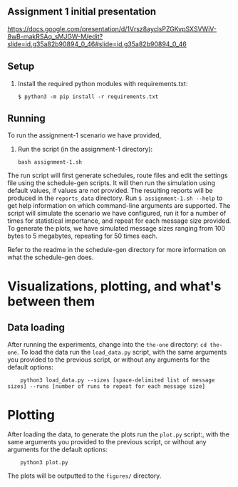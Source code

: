 ## Assignment 1 initial presentation

https://docs.google.com/presentation/d/1Vrsz8ayclsPZGKvpSXSVWiV-8wB-makRSAq_sMJGW-M/edit?slide=id.g35a82b90894_0_46#slide=id.g35a82b90894_0_46

## Setup

1. Install the required python modules with requirements.txt:
    ```
    $ python3 -m pip install -r requirements.txt
    ```

## Running
To run the assignment-1 scenario we have provided, 
1. Run the script (in the assignment-1 directory):
    ```
    bash assignment-1.sh
    ```

The run script will first generate schedules, route files and edit the settings file using the schedule-gen scripts.
It will then run the simulation using default values, if values are not provided. The resulting reports will be produced in the `reports_data` directory.
Run `$ assignment-1.sh --help` to get help information on which command-line arguments are supported. The script will simulate the scenario we have configured, run it for a number of times for statistical importance, and repeat for each message size provided. To generate the plots, we have simulated message sizes ranging from 100 bytes to 5 megabytes, repeating for 50 times each.

Refer to the readme in the schedule-gen directory for more information on what the schedule-gen does.

# Visualizations, plotting, and what's between them

## Data loading
After running the experiments, change into the `the-one` directory: `cd the-one`.
To load the data run the `load_data.py` script, with the same arguments you provided to the previous script, or without any arguments for the default options:
```
    python3 load_data.py --sizes [space-delimited list of message sizes] --runs [number of runs to repeat for each message size]
```

# Plotting
After loading the data, to generate the plots run the `plot.py` script:, with the same arguments you provided to the previous script, or without any arguments for the default options:
```
    python3 plot.py
```
The plots will be outputted to the `figures/` directory.